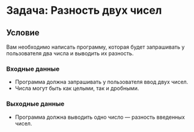 # Задача: Разность двух чисел
## Условие
Вам необходимо написать программу, которая будет запрашивать у пользователя два числа и выводить их разность.
### Входные данные
- Программа должна запрашивать у пользователя ввод двух чисел. 
- Числа могут быть как целыми, так и дробными.
### Выходные данные
- Программа должна выводить одно число — разность введенных чисел.